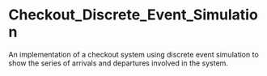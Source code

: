 # Checkout_Discrete_Event_Simulation
An implementation of a checkout system using discrete event simulation to show the series of arrivals and departures involved in the system. 
